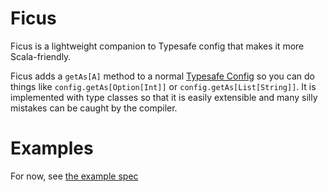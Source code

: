 # Ficus #
Ficus is a lightweight companion to Typesafe config that makes it more Scala-friendly.

Ficus adds a `getAs[A]` method to a normal [Typesafe Config](http://typesafehub.github.io/config/latest/api/com/typesafe/config/Config.html) so you can do things like `config.getAs[Option[Int]]` or `config.getAs[List[String]]`. It is implemented with type classes so that it is easily extensible and many silly mistakes can be caught by the compiler.

# Examples #
For now, see [the example spec](https://github.com/ceedubs/ficus/blob/master/src/test/scala/ceedubs/ficus/Examples.scala)
